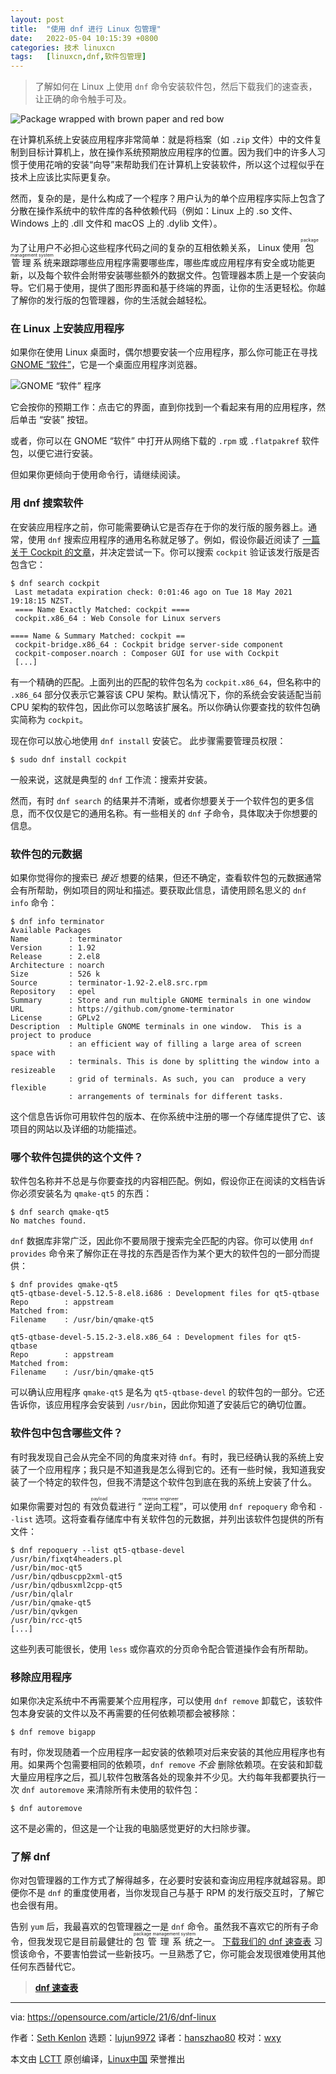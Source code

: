 ```yaml
---
layout: post
title:	"使用 dnf 进行 Linux 包管理"
date:	2022-05-04 10:15:39 +0800 
categories:	技术 linuxcn 
tags:	[linuxcn,dnf,软件包管理]
---
```




> 
> 了解如何在 Linux 上使用 `dnf` 命令安装软件包，然后下载我们的速查表，让正确的命令触手可及。
> 
> 
> 


![](/Asserts/Images/album/202205/04/101526nlsnpu34ppgscsch.jpg "Package wrapped with brown paper and red bow")


在计算机系统上安装应用程序非常简单：就是将档案（如 `.zip` 文件）中的文件复制到目标计算机上，放在操作系统预期放应用程序的位置。因为我们中的许多人习惯于使用花哨的安装“向导”来帮助我们在计算机上安装软件，所以这个过程似乎在技术上应该比实际更复杂。


然而，复杂的是，是什么构成了一个程序？用户认为的单个应用程序实际上包含了分散在操作系统中的软件库的各种依赖代码（例如：Linux 上的 .so 文件、Windows 上的 .dll 文件和 macOS 上的 .dylib 文件）。


为了让用户不必担心这些程序代码之间的复杂的互相依赖关系， Linux 使用 <ruby> 包管理系统 <rt>  package management system </rt></ruby> 来跟踪哪些应用程序需要哪些库，哪些库或应用程序有安全或功能更新，以及每个软件会附带安装哪些额外的数据文件。包管理器本质上是一个安装向导。它们易于使用，提供了图形界面和基于终端的界面，让你的生活更轻松。你越了解你的发行版的包管理器，你的生活就会越轻松。


### 在 Linux 上安装应用程序


如果你在使用 Linux 桌面时，偶尔想要安装一个应用程序，那么你可能正在寻找 [GNOME “软件”](https://wiki.gnome.org/Apps/Software)，它是一个桌面应用程序浏览器。


![GNOME “软件” 程序](/Asserts/Images/album/202205/04/101540ua7z7xaipq5pq17z.png "The GNOME Software app")


它会按你的预期工作：点击它的界面，直到你找到一个看起来有用的应用程序，然后单击 “安装” 按钮。


或者，你可以在 GNOME “软件” 中打开从网络下载的 `.rpm` 或 `.flatpakref` 软件包，以便它进行安装。


但如果你更倾向于使用命令行，请继续阅读。


### 用 dnf 搜索软件


在安装应用程序之前，你可能需要确认它是否存在于你的发行版的服务器上。通常，使用 `dnf` 搜索应用程序的通用名称就足够了。例如，假设你最近阅读了 [一篇关于 Cockpit 的文章](https://opensource.com/article/20/11/cockpit-server-management)，并决定尝试一下。你可以搜索 `cockpit` 验证该发行版是否包含它：



```
$ dnf search cockpit
 Last metadata expiration check: 0:01:46 ago on Tue 18 May 2021 19:18:15 NZST.
 ==== Name Exactly Matched: cockpit ====
 cockpit.x86_64 : Web Console for Linux servers

==== Name & Summary Matched: cockpit ==
 cockpit-bridge.x86_64 : Cockpit bridge server-side component
 cockpit-composer.noarch : Composer GUI for use with Cockpit
 [...]

```

有一个精确的匹配。上面列出的匹配的软件包名为 `cockpit.x86_64`，但名称中的 `.x86_64` 部分仅表示它兼容该 CPU 架构。默认情况下，你的系统会安装适配当前 CPU 架构的软件包，因此你可以忽略该扩展名。所以你确认你要查找的软件包确实简称为 `cockpit`。


现在你可以放心地使用 `dnf install` 安装它。 此步骤需要管理员权限：



```
$ sudo dnf install cockpit

```

一般来说，这就是典型的 `dnf` 工作流：搜索并安装。


然而，有时 `dnf search` 的结果并不清晰，或者你想要关于一个软件包的更多信息，而不仅仅是它的通用名称。有一些相关的 `dnf` 子命令，具体取决于你想要的信息。


### 软件包的元数据


如果你觉得你的搜索已 *接近* 想要的结果，但还不确定，查看软件包的元数据通常会有所帮助，例如项目的网址和描述。要获取此信息，请使用顾名思义的 `dnf info` 命令：



```
$ dnf info terminator
Available Packages
Name         : terminator
Version      : 1.92
Release      : 2.el8
Architecture : noarch
Size         : 526 k
Source       : terminator-1.92-2.el8.src.rpm
Repository   : epel
Summary      : Store and run multiple GNOME terminals in one window
URL          : https://github.com/gnome-terminator
License      : GPLv2
Description  : Multiple GNOME terminals in one window.  This is a project to produce
             : an efficient way of filling a large area of screen space with
             : terminals. This is done by splitting the window into a resizeable
             : grid of terminals. As such, you can  produce a very flexible
             : arrangements of terminals for different tasks.

```

这个信息告诉你可用软件包的版本、在你系统中注册的哪一个存储库提供了它、该项目的网站以及详细的功能描述。


### 哪个软件包提供的这个文件？


软件包名称并不总是与你要查找的内容相匹配。例如，假设你正在阅读的文档告诉你必须安装名为 `qmake-qt5` 的东西：



```
$ dnf search qmake-qt5
No matches found.

```

`dnf` 数据库非常广泛，因此你不要局限于搜索完全匹配的内容。你可以使用 `dnf provides` 命令来了解你正在寻找的东西是否作为某个更大的软件包的一部分而提供：



```
$ dnf provides qmake-qt5
qt5-qtbase-devel-5.12.5-8.el8.i686 : Development files for qt5-qtbase
Repo        : appstream
Matched from:
Filename    : /usr/bin/qmake-qt5

qt5-qtbase-devel-5.15.2-3.el8.x86_64 : Development files for qt5-qtbase
Repo        : appstream
Matched from:
Filename    : /usr/bin/qmake-qt5

```

可以确认应用程序 `qmake-qt5` 是名为 `qt5-qtbase-devel` 的软件包的一部分。它还告诉你，该应用程序会安装到 `/usr/bin`，因此你知道了安装后它的确切位置。


### 软件包中包含哪些文件？


有时我发现自己会从完全不同的角度来对待 `dnf`。有时，我已经确认我的系统上安装了一个应用程序；我只是不知道我是怎么得到它的。还有一些时候，我知道我安装了一个特定的软件包，但我不清楚这个软件包到底在我的系统上安装了什么。


如果你需要对包的<ruby> 有效负载 <rt>  payload </rt></ruby>进行 “<ruby> 逆向工程 <rt>  reverse engineer </rt></ruby>”，可以使用 `dnf repoquery` 命令和 `--list` 选项。这将查看存储库中有关软件包的元数据，并列出该软件包提供的所有文件：



```
$ dnf repoquery --list qt5-qtbase-devel
/usr/bin/fixqt4headers.pl
/usr/bin/moc-qt5
/usr/bin/qdbuscpp2xml-qt5
/usr/bin/qdbusxml2cpp-qt5
/usr/bin/qlalr
/usr/bin/qmake-qt5
/usr/bin/qvkgen
/usr/bin/rcc-qt5
[...]

```

这些列表可能很长，使用 `less` 或你喜欢的分页命令配合管道操作会有所帮助。


### 移除应用程序


如果你决定系统中不再需要某个应用程序，可以使用 `dnf remove` 卸载它，该软件包本身安装的文件以及不再需要的任何依赖项都会被移除：



```
$ dnf remove bigapp

```

有时，你发现随着一个应用程序一起安装的依赖项对后来安装的其他应用程序也有用。如果两个包需要相同的依赖项，`dnf remove` *不会* 删除依赖项。在安装和卸载大量应用程序之后，孤儿软件包散落各处的现象并不少见。大约每年我都要执行一次 `dnf autoremove` 来清除所有未使用的软件包：



```
$ dnf autoremove

```

这不是必需的，但这是一个让我的电脑感觉更好的大扫除步骤。


### 了解 dnf


你对包管理器的工作方式了解得越多，在必要时安装和查询应用程序就越容易。即便你不是 `dnf` 的重度使用者，当你发现自己与基于 RPM 的发行版交互时，了解它也会很有用。


告别 `yum` 后，我最喜欢的包管理器之一是 `dnf` 命令。虽然我不喜欢它的所有子命令，但我发现它是目前最健壮的 <ruby> 包管理系统 <rt>  package management system </rt></ruby> 之一。 [下载我们的 dnf 速查表](https://opensource.com/downloads/dnf-cheat-sheet) 习惯该命令，不要害怕尝试一些新技巧。一旦熟悉了它，你可能会发现很难使用其他任何东西替代它。



> 
> **[dnf 速查表](https://opensource.com/downloads/dnf-cheat-sheet)**
> 
> 
> 




---


via: <https://opensource.com/article/21/6/dnf-linux>


作者：[Seth Kenlon](https://opensource.com/users/seth) 选题：[lujun9972](https://github.com/lujun9972) 译者：[hanszhao80](https://github.com/hanszhao80) 校对：[wxy](https://github.com/wxy)


本文由 [LCTT](https://github.com/LCTT/TranslateProject) 原创编译，[Linux中国](https://linux.cn/) 荣誉推出
